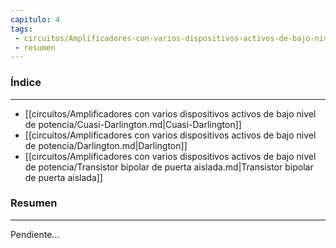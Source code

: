 ```yaml
---
capitulo: 4
tags: 
 - circuitos/Amplificadores-con-varios-dispositivos-activos-de-bajo-nivel-de-potencia
 - resumen
---
```

### Índice
---
 * [[circuitos/Amplificadores con varios dispositivos activos de bajo nivel de potencia/Cuasi-Darlington.md|Cuasi-Darlington]]
 * [[circuitos/Amplificadores con varios dispositivos activos de bajo nivel de potencia/Darlington.md|Darlington]]
 * [[circuitos/Amplificadores con varios dispositivos activos de bajo nivel de potencia/Transistor bipolar de puerta aislada.md|Transistor bipolar de puerta aislada]]

### Resumen
---
Pendiente...